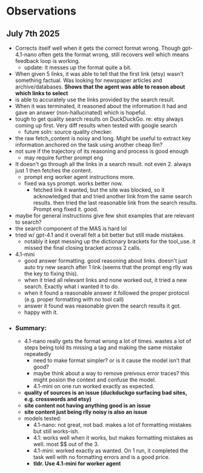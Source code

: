 # Observations

## July 7th 2025
- Corrects itself well when it gets the correct format wrong. Though gpt-4.1-nano often gets the format wrong, still recovers well which means feedback loop is working.
    - update: it messes up the format quite a bit.
- When given 5 links, it was able to tell that the first link (etsy) wasn't something factual. Was looking for newspaper articles and archive/databases. **Shows that the agent was able to reason about which links to select**
- is able to accurately use the links provided by the search result.
- When it was terminated, it reasoned about the information it had and gave an answer (non-hallucinated) which is hopeful.
- tough to get quality search results on DuckDuckGo. re: etsy always coming up first. Very diff results when tested with google search
    - future soln: source quality checker.
- the raw fetch_content is noisy and long. Might be useful to extract key information anchored on the task using another cheap llm?
- not sure if the trajectory of its reasoning and process is good enough
    - may require further prompt eng
- It doesn't go through all the links in a search result. not even 2. always just 1 then fetches the content.
    - prompt eng worker agent instructions more.
    - fixed wa sys prompt. works better now.
        - fetched link it wanted, but the site was blocked, so it acknowledged that and tried another link from the same search results. then tried the last reasonable link from the search results. Prompt eng fixed it. good.
- maybe for general instructions give few shot examples that are relevant to search?
- the search component of the MAS is hard lol
- tried w/ gpt-4.1 and it overall felt a bit better but still made mistakes. 
    - notably it kept messing up the dictionary brackets for the tool_use. it missed the final closing bracket across 2 calls.
- 4.1-mini
    - good answer formatting. good reasoning about links. doesn't just auto try new search after 1 link (seems that the prompt eng rlly was the key to fixing this). 
    - when it tried all relevant links and none worked out, it tried a new search. Exactly what i wanted it to do.
    - when it found a reasonable answer it followed the proper protocol (e.g. proper formatting with no tool call)
    - answer it found was reasonable given the search results it got.
    - happy with it.
- ### Summary:
    - 4.1-nano really gets the format wrong a lot of times. wastes a lot of steps being told its missing a tag and making the same mistake repeatedly
        - need to make format simpler? or is it cause the model isn't that good?
        - maybe think about a way to remove preivous error traces? this might posion the context and confuse the model.
        - 4.1-mini on one run worked exactly as expected.
    - **quality of sources is an issue (duckduckgo surfacing bad sites, e.g. crosswords and etsy)**
    - **site content not having anything good is an issue**
    - **site content just being rlly noisy is also an issue**
    - models tested:
        - 4.1-nano: not great, not bad. makes a lot of formatting mistakes but still works-ish.
        - 4.1: works well when it works, but makes formatting mistakes as well. most $$ out of the 3.
        - 4.1-mini: worked exactly as wanted. On 1 run, it completed the task well with no formatting errors and is a good price. 
        - **tldr. Use 4.1-mini for worker agent**